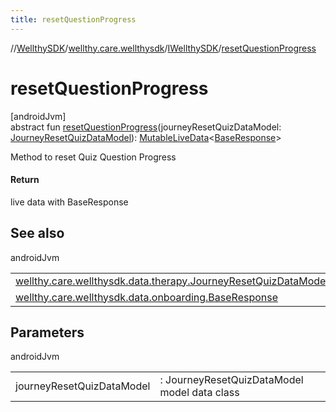 ```yaml
---
title: resetQuestionProgress
---
```

//[WellthySDK](../../../index.html)/[wellthy.care.wellthysdk](../index.html)/[IWellthySDK](index.html)/[resetQuestionProgress](reset-question-progress.html)



# resetQuestionProgress



[androidJvm]\
abstract fun [resetQuestionProgress](reset-question-progress.html)(journeyResetQuizDataModel: [JourneyResetQuizDataModel](../../wellthy.care.wellthysdk.data.therapy/-journey-reset-quiz-data-model/index.html)): [MutableLiveData](https://developer.android.com/reference/kotlin/androidx/lifecycle/MutableLiveData.html)&lt;[BaseResponse](../../wellthy.care.wellthysdk.data.onboarding/-base-response/index.html)&gt;



Method to reset Quiz Question Progress



#### Return



live data with BaseResponse



## See also


androidJvm

| | |
|---|---|
| [wellthy.care.wellthysdk.data.therapy.JourneyResetQuizDataModel](../../wellthy.care.wellthysdk.data.therapy/-journey-reset-quiz-data-model/index.html) |  |
| [wellthy.care.wellthysdk.data.onboarding.BaseResponse](../../wellthy.care.wellthysdk.data.onboarding/-base-response/index.html) |  |



## Parameters


androidJvm

| | |
|---|---|
| journeyResetQuizDataModel | : JourneyResetQuizDataModel model data class |




